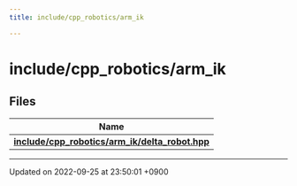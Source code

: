 ```yaml
---
title: include/cpp_robotics/arm_ik

---
```


# include/cpp_robotics/arm_ik



## Files

| Name           |
| -------------- |
| **[include/cpp_robotics/arm_ik/delta_robot.hpp](/cpp_robotics/doxybook/Files/delta__robot_8hpp/#file-delta-robot.hpp)**  |






-------------------------------

Updated on 2022-09-25 at 23:50:01 +0900

